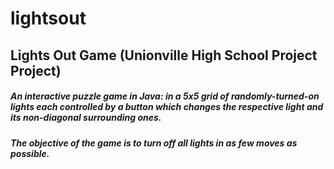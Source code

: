 # lightsout
## Lights Out Game (Unionville High School Project Project)
##### An interactive puzzle game in Java: in a 5x5 grid of randomly-turned-on lights each controlled by a button which changes the respective light and its non-diagonal surrounding ones. 
##### The objective of the game is to turn off all lights in as few moves as possible.
